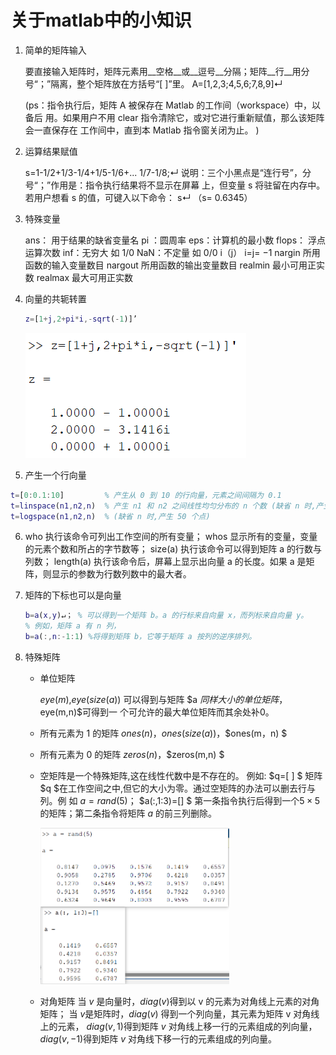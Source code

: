 # 关于matlab中的小知识

1. 简单的矩阵输入

    要直接输入矩阵时，矩阵元素用__空格__或__逗号__分隔；矩阵__行__用分号“；”隔离，整个矩阵放在方括号“[ ]”里。 
    A=[1,2,3;4,5,6;7,8,9]↵

    (ps：指令执行后，矩阵 A 被保存在 Matlab 的工作间（workspace）中，以备后
    用。如果用户不用 clear 指令清除它，或对它进行重新赋值，那么该矩阵会一直保存在
    工作间中，直到本 Matlab 指令窗关闭为止。 )

2. 运算结果赋值

    s=1-1/2+1/3-1/4+1/5-1/6+... 
    1/7-1/8;↵
    说明：三个小黑点是“连行号”，分号“；”作用是：指令执行结果将不显示在屏幕
    上，但变量 s 将驻留在内存中。若用户想看 s 的值，可键入以下命令： 
    s↵
    （s= 
    0.6345） 

3. 特殊变量

    ans： 用于结果的缺省变量名 
    pi ：圆周率 
    eps：计算机的最小数 
    flops： 浮点运算次数 
    inf：无穷大 如 1/0 
    NaN：不定量 如 0/0 
    i（j） i=j= −1
    nargin 所用函数的输入变量数目 
    nargout 所用函数的输出变量数目 
    realmin 最小可用正实数 
    realmax 最大可用正实数 
    
4. 向量的共轭转置 

    ~~~matlab
    z=[1+j,2+pi*i,-sqrt(-1)]’
    ~~~

    <img src="./pic/转置.png" height="200">

5. 产生一个行向量 

  ~~~matlab
  t=[0:0.1:10]         % 产生从 0 到 10 的行向量，元素之间间隔为 0.1 
  t=linspace(n1,n2,n)  % 产生 n1 和 n2 之间线性均匀分布的 n 个数 (缺省 n 时,产生 100 个数) 
  t=logspace(n1,n2,n)  % (缺省 n 时,产生 50 个点) 
  ~~~
  
    
  
6. who 执行该命令可列出工作空间的所有变量； 
    whos 显示所有的变量，变量的元素个数和所占的字节数等； 
    size(a) 执行该命令可以得到矩阵 a 的行数与列数； 
    length(a) 执行该命令后，屏幕上显示出向量 a 的长度。如果 a 是矩阵，则显示的参数为行数列数中的最大者。 

7. 矩阵的下标也可以是向量

    ~~~matlab
    b=a(x,y)↵； % 可以得到一个矩阵 b。a 的行标来自向量 x，而列标来自向量 y。 
    % 例如，矩阵 a 有 n 列， 
    b=a(:,n:-1:1) %将得到矩阵 b，它等于矩阵 a 按列的逆序排列。
    ~~~

8. 特殊矩阵

    * 单位矩阵

        $eye(m)$,$eye(size(a))$ 可以得到与矩阵 $a $同样大小的单位矩阵，$eye(m,n)$可得到一
        个可允许的最大单位矩阵而其余处补0。 

    * 所有元素为 1 的矩阵 
        $ones(n)$，$ones(size(a))$，$ones(m，n) $

    * 所有元素为 0 的矩阵 
        $zeros(n)$，$zeros(m,n) $

    * 空矩阵是一个特殊矩阵,这在线性代数中是不存在的。 
        例如: $q=[ ] $
        矩阵 $q $在工作空间之中,但它的大小为零。通过空矩阵的办法可以删去行与列。例
        如 
        $a=rand(5)$； $a(:,1:3)=[] $
        第一条指令执行后得到一个$5× 5$ 的矩阵；第二条指令将矩阵 $a$ 的前三列删除。 

        <img src="./pic/[].png" height=250>

    * 对角矩阵 
        当 $v$ 是向量时，$diag(v)$得到以 v 的元素为对角线上元素的对角矩阵； 
        当 $v$是矩阵时，$diag(v)$ 得到一个列向量，其元素为矩阵 v 对角线上的元素，
        $diag(v,1)$得到矩阵 $v$ 对角线上移一行的元素组成的列向量，
        $diag(v,-1)$得到矩阵 $v$ 对角线下移一行的元素组成的列向量。

